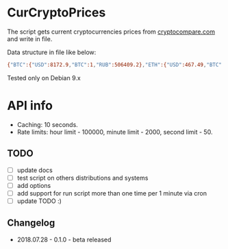 # CurCryptoPrices

The script gets current cryptocurrencies prices from [cryptocompare.com](https://min-api.cryptocompare.com/) and write in file.

Data structure in file like below:
```bash
{"BTC":{"USD":8172.9,"BTC":1,"RUB":506409.2},"ETH":{"USD":467.49,"BTC":0.05718,"RUB":28956.48},"XRP":{"USD":0.4521,"BTC":0.00005533,"RUB":28.12},"BCH":{"USD":819.93,"BTC":0.1002,"RUB":50742.2}}
```

Tested only on Debian 9.x

# API info
- Caching: 10 seconds.
- Rate limits: hour limit - 100000, minute limit - 2000, second limit - 50.

## TODO
- [ ] update docs
- [ ] test script on others distributions and systems
- [ ] add options
- [ ] add support for run script more than one time per 1 minute via cron
- [ ] update TODO :)

## Changelog
- 2018.07.28 - 0.1.0 - beta released
